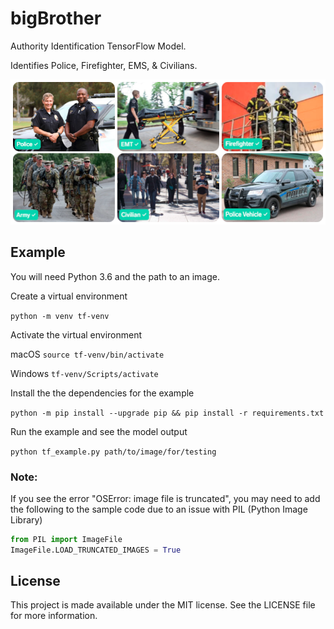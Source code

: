 # bigBrother
Authority Identification TensorFlow Model.

Identifies Police, Firefighter, EMS, & Civilians.

![bigBrother](bigBrother.png)

## Example

You will need Python 3.6 and the path to an image.

Create a virtual environment

`python -m venv tf-venv`

Activate the virtual environment

macOS `source tf-venv/bin/activate`

Windows `tf-venv/Scripts/activate`

Install the the dependencies for the example

`python -m pip install --upgrade pip && pip install -r requirements.txt`

Run the example and see the model output

`python tf_example.py path/to/image/for/testing`

### Note:

If you see the error "OSError: image file is truncated", you may need to add the following to the sample code due to an issue with PIL (Python Image Library)

```python
from PIL import ImageFile
ImageFile.LOAD_TRUNCATED_IMAGES = True
```

## License

This project is made available under the MIT license. See the LICENSE file for more information.
